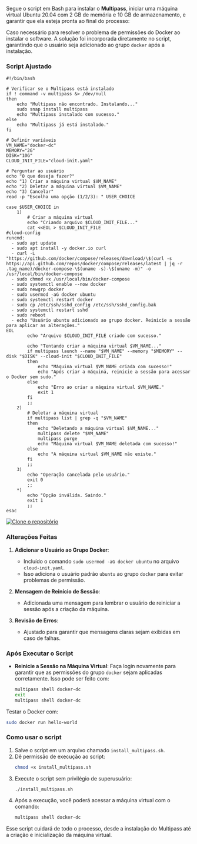 Segue o script em Bash para instalar o **Multipass**, iniciar uma máquina virtual Ubuntu 20.04 com 2 GB de memória e 10 GB de armazenamento, e garantir que ela esteja pronta ao final do processo:



Caso necessário para resolver o problema de permissões do Docker ao instalar o software. A solução foi incorporada diretamente no script, garantindo que o usuário seja adicionado ao grupo `docker` após a instalação.

### Script Ajustado

```
#!/bin/bash

# Verificar se o Multipass está instalado
if ! command -v multipass &> /dev/null
then
    echo "Multipass não encontrado. Instalando..."
    sudo snap install multipass
    echo "Multipass instalado com sucesso."
else
    echo "Multipass já está instalado."
fi

# Definir variáveis
VM_NAME="docker-dc"
MEMORY="2G"
DISK="10G"
CLOUD_INIT_FILE="cloud-init.yaml"

# Perguntar ao usuário
echo "O que deseja fazer?"
echo "1) Criar a máquina virtual $VM_NAME"
echo "2) Deletar a máquina virtual $VM_NAME"
echo "3) Cancelar"
read -p "Escolha uma opção (1/2/3): " USER_CHOICE

case $USER_CHOICE in
    1)
        # Criar a máquina virtual
        echo "Criando arquivo $CLOUD_INIT_FILE..."
        cat <<EOL > $CLOUD_INIT_FILE
#cloud-config
runcmd:
  - sudo apt update
  - sudo apt install -y docker.io curl
  - curl -L "https://github.com/docker/compose/releases/download/\$(curl -s https://api.github.com/repos/docker/compose/releases/latest | jq -r .tag_name)/docker-compose-\$(uname -s)-\$(uname -m)" -o /usr/local/bin/docker-compose
  - sudo chmod +x /usr/local/bin/docker-compose
  - sudo systemctl enable --now docker
  - sudo newgrp docker
  - sudo usermod -aG docker ubuntu
  - sudo systemctl restart docker
  - sudo cp /etc/ssh/sshd_config /etc/ssh/sshd_config.bak
  - sudo systemctl restart sshd
  - sudo reboot
  - echo "Usuário ubuntu adicionado ao grupo docker. Reinicie a sessão para aplicar as alterações."
EOL
        echo "Arquivo $CLOUD_INIT_FILE criado com sucesso."
        
        echo "Tentando criar a máquina virtual $VM_NAME..."
        if multipass launch --name "$VM_NAME" --memory "$MEMORY" --disk "$DISK" --cloud-init "$CLOUD_INIT_FILE"
        then
            echo "Máquina virtual $VM_NAME criada com sucesso!"
            echo "Após criar a máquina, reinicie a sessão para acessar o Docker sem sudo."
        else
            echo "Erro ao criar a máquina virtual $VM_NAME."
            exit 1
        fi
        ;;
    2)
        # Deletar a máquina virtual
        if multipass list | grep -q "$VM_NAME"
        then
            echo "Deletando a máquina virtual $VM_NAME..."
            multipass delete "$VM_NAME"
            multipass purge
            echo "Máquina virtual $VM_NAME deletada com sucesso!"
        else
            echo "A máquina virtual $VM_NAME não existe."
        fi
        ;;
    3)
        echo "Operação cancelada pelo usuário."
        exit 0
        ;;
    *)
        echo "Opção inválida. Saindo."
        exit 1
        ;;
esac

```

[![Clone o repositório](https://img.shields.io/badge/Clone%20o%20reposit%C3%B3rio-%E2%9D%A4%20GitHub-blue)](https://github.com/BusinessFileGuardian/Multipass-Automation)


### Alterações Feitas
1. **Adicionar o Usuário ao Grupo Docker**:
   - Incluído o comando `sudo usermod -aG docker ubuntu` no arquivo `cloud-init.yaml`.
   - Isso adiciona o usuário padrão `ubuntu` ao grupo `docker` para evitar problemas de permissão.

2. **Mensagem de Reinício de Sessão**:
   - Adicionada uma mensagem para lembrar o usuário de reiniciar a sessão após a criação da máquina.

3. **Revisão de Erros**:
   - Ajustado para garantir que mensagens claras sejam exibidas em caso de falhas.

### Após Executar o Script
- **Reinicie a Sessão na Máquina Virtual**:
  Faça login novamente para garantir que as permissões do grupo `docker` sejam aplicadas corretamente. Isso pode ser feito com:
  ```bash
  multipass shell docker-dc
  exit
  multipass shell docker-dc
  ```

Testar o Docker com:
```bash
sudo docker run hello-world
```

### Como usar o script

1. Salve o script em um arquivo chamado `install_multipass.sh`.
2. Dê permissão de execução ao script:
   ```bash
   chmod +x install_multipass.sh
   ```
3. Execute o script sem privilégio de superusuário:
   ```bash
   ./install_multipass.sh
   ```
4. Após a execução, você poderá acessar a máquina virtual com o comando:
   ```bash
   multipass shell docker-dc
   ``` 

Esse script cuidará de todo o processo, desde a instalação do Multipass até a criação e inicialização da máquina virtual.
